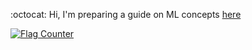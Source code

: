 :octocat:  Hi,  I'm preparing a guide on ML concepts [here](https://github.com/fatemehsrz/ML_Concepts) 

<a href="https://info.flagcounter.com/8jKb"><img src="https://s01.flagcounter.com/count2/8jKb/bg_FFFFFF/txt_000000/border_FFFFFF/columns_8/maxflags_54/viewers_0/labels_0/pageviews_0/flags_0/percent_0/" alt="Flag Counter" border="0"></a>

